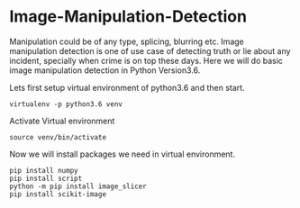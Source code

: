 # Image-Manipulation-Detection

Manipulation could be of any type, splicing, blurring etc. Image manipulation detection is one of use case of detecting truth or lie about any incident, specially when crime is on top these days.
Here we will do basic image manipulation detection in Python Version3.6.

Lets first setup virtual environment of python3.6 and then start.

```
virtualenv -p python3.6 venv
```

Activate Virtual environment

```
source venv/bin/activate
```

Now we will install packages we need in virtual environment.

```
pip install numpy
pip install script
python -m pip install image_slicer
pip install scikit-image
```
